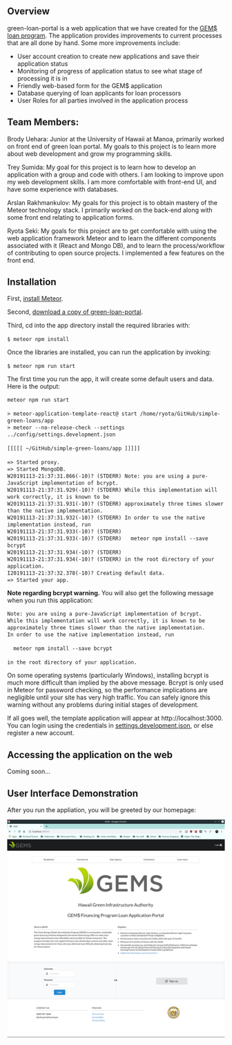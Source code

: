 ## Overview

green-loan-portal is a web application that we have created for the [GEM$ loan program](https://gems.hawaii.gov/). The application provides improvements to current processes that are all done by hand. Some more improvements include:

* User account creation to create new applications and save their application status
* Monitoring of progress of application status to see what stage of processing it is in
* Friendly web-based form for the GEM$ application
* Database querying of loan applicants for loan processors
* User Roles for all parties involved in the application process

## Team Members:

Brody Uehara: Junior at the University of Hawaii at Manoa, primarily worked on front end of green loan portal. My goals to this project is to learn more about web development and grow my programming skills. 

Trey Sumida: My goal for this project is to learn how to develop an application with a group and code with others. I am looking to improve upon my web development skills. I am more comfortable with front-end UI, and have some experience with databases.

Arslan Rakhmankulov: My goals for this project is to obtain mastery of the Meteor technology stack. I primarily worked on the back-end along with some front end relating to application forms.

Ryota Seki: My goals for this project are to get comfortable with using the web application framework Meteor and to learn the different components associated with it (React and Mongo DB), and to learn the process/workflow of contributing to open source projects. I implemented a few features on the front end. 

## Installation

First, [install Meteor](https://www.meteor.com/install).

Second, [download a copy of green-loan-portal](https://github.com/green-loan-portal/simple-green-loans). 

Third, cd into the app directory install the required libraries with:

`$ meteor npm install`

Once the libraries are installed, you can run the application by invoking:

`$ meteor npm run start`

The first time you run the app, it will create some default users and data. Here is the output:
```
meteor npm run start              

> meteor-application-template-react@ start /home/ryota/GitHub/simple-green-loans/app
> meteor --no-release-check --settings ../config/settings.development.json

[[[[[ ~/GitHub/simple-green-loans/app ]]]]]   

=> Started proxy.                             
=> Started MongoDB.                           
W20191113-21:37:31.866(-10)? (STDERR) Note: you are using a pure-JavaScript implementation of bcrypt.
W20191113-21:37:31.929(-10)? (STDERR) While this implementation will work correctly, it is known to be
W20191113-21:37:31.931(-10)? (STDERR) approximately three times slower than the native implementation.
W20191113-21:37:31.932(-10)? (STDERR) In order to use the native implementation instead, run
W20191113-21:37:31.933(-10)? (STDERR) 
W20191113-21:37:31.933(-10)? (STDERR)   meteor npm install --save bcrypt
W20191113-21:37:31.934(-10)? (STDERR) 
W20191113-21:37:31.934(-10)? (STDERR) in the root directory of your application.
I20191113-21:37:32.378(-10)? Creating default data.
=> Started your app.
```

**Note regarding bcrypt warning.** You will also get the following message when you run this application:

```
Note: you are using a pure-JavaScript implementation of bcrypt.
While this implementation will work correctly, it is known to be
approximately three times slower than the native implementation.
In order to use the native implementation instead, run

  meteor npm install --save bcrypt

in the root directory of your application.
```

On some operating systems (particularly Windows), installing bcrypt is much more difficult than implied by the above message. Bcrypt is only used in Meteor for password checking, so the performance implications are negligible until your site has very high traffic. You can safely ignore this warning without any problems during initial stages of development.

If all goes well, the template application will appear at http://localhost:3000. You can login using the credentials in [settings.development.json](https://github.com/ics-software-engineering/meteor-application-template-react/blob/master/config/settings.development.json), or else register a new account.

## Accessing the application on the web

Coming soon...

## User Interface Demonstration

After you run the appliation, you will be greeted by our homepage:

<img src="images/homepage.png">
